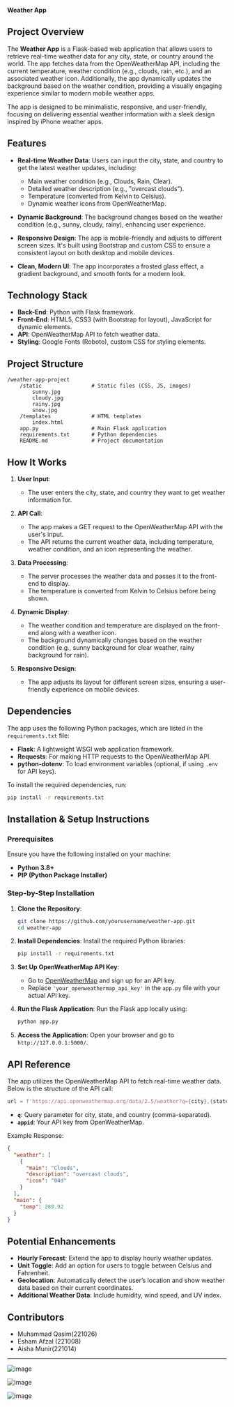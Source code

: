 
**Weather App**

## **Project Overview**

The **Weather App** is a Flask-based web application that allows users to retrieve real-time weather data for any city, state, or country around the world. The app fetches data from the OpenWeatherMap API, including the current temperature, weather condition (e.g., clouds, rain, etc.), and an associated weather icon. Additionally, the app dynamically updates the background based on the weather condition, providing a visually engaging experience similar to modern mobile weather apps.

The app is designed to be minimalistic, responsive, and user-friendly, focusing on delivering essential weather information with a sleek design inspired by iPhone weather apps.

## **Features**

- **Real-time Weather Data**: Users can input the city, state, and country to get the latest weather updates, including:
  - Main weather condition (e.g., Clouds, Rain, Clear).
  - Detailed weather description (e.g., "overcast clouds").
  - Temperature (converted from Kelvin to Celsius).
  - Dynamic weather icons from OpenWeatherMap.

- **Dynamic Background**: The background changes based on the weather condition (e.g., sunny, cloudy, rainy), enhancing user experience.

- **Responsive Design**: The app is mobile-friendly and adjusts to different screen sizes. It's built using Bootstrap and custom CSS to ensure a consistent layout on both desktop and mobile devices.

- **Clean, Modern UI**: The app incorporates a frosted glass effect, a gradient background, and smooth fonts for a modern look.

## **Technology Stack**

- **Back-End**: Python with Flask framework.
- **Front-End**: HTML5, CSS3 (with Bootstrap for layout), JavaScript for dynamic elements.
- **API**: OpenWeatherMap API to fetch weather data.
- **Styling**: Google Fonts (Roboto), custom CSS for styling elements.

## **Project Structure**

```
/weather-app-project
    /static                # Static files (CSS, JS, images)
        sunny.jpg
        cloudy.jpg
        rainy.jpg
        snow.jpg
    /templates             # HTML templates
        index.html
    app.py                 # Main Flask application
    requirements.txt       # Python dependencies
    README.md              # Project documentation
```

## **How It Works**

1. **User Input**: 
   - The user enters the city, state, and country they want to get weather information for.
   
2. **API Call**: 
   - The app makes a GET request to the OpenWeatherMap API with the user's input.
   - The API returns the current weather data, including temperature, weather condition, and an icon representing the weather.

3. **Data Processing**: 
   - The server processes the weather data and passes it to the front-end to display.
   - The temperature is converted from Kelvin to Celsius before being shown.

4. **Dynamic Display**: 
   - The weather condition and temperature are displayed on the front-end along with a weather icon.
   - The background dynamically changes based on the weather condition (e.g., sunny background for clear weather, rainy background for rain).

5. **Responsive Design**: 
   - The app adjusts its layout for different screen sizes, ensuring a user-friendly experience on mobile devices.

## **Dependencies**

The app uses the following Python packages, which are listed in the `requirements.txt` file:

- **Flask**: A lightweight WSGI web application framework.
- **Requests**: For making HTTP requests to the OpenWeatherMap API.
- **python-dotenv**: To load environment variables (optional, if using `.env` for API keys).

To install the required dependencies, run:
```bash
pip install -r requirements.txt
```

## **Installation & Setup Instructions**

### **Prerequisites**

Ensure you have the following installed on your machine:

- **Python 3.8+**
- **PIP (Python Package Installer)**

### **Step-by-Step Installation**

1. **Clone the Repository**:
   ```bash
   git clone https://github.com/yourusername/weather-app.git
   cd weather-app
   ```

2. **Install Dependencies**:
   Install the required Python libraries:
   ```bash
   pip install -r requirements.txt
   ```

3. **Set Up OpenWeatherMap API Key**:
   - Go to [OpenWeatherMap](https://home.openweathermap.org/users/sign_up) and sign up for an API key.
   - Replace `'your_openweathermap_api_key'` in the `app.py` file with your actual API key.

4. **Run the Flask Application**:
   Run the Flask app locally using:
   ```bash
   python app.py
   ```

5. **Access the Application**:
   Open your browser and go to `http://127.0.0.1:5000/`.

## **API Reference**

The app utilizes the OpenWeatherMap API to fetch real-time weather data. Below is the structure of the API call:

```python
url = f'https://api.openweathermap.org/data/2.5/weather?q={city},{state},{country}&appid={api_key}'
```

- **`q`**: Query parameter for city, state, and country (comma-separated).
- **`appid`**: Your API key from OpenWeatherMap.

Example Response:
```json
{
  "weather": [
    {
      "main": "Clouds",
      "description": "overcast clouds",
      "icon": "04d"
    }
  ],
  "main": {
    "temp": 289.92
  }
}
```

## **Potential Enhancements**

- **Hourly Forecast**: Extend the app to display hourly weather updates.
- **Unit Toggle**: Add an option for users to toggle between Celsius and Fahrenheit.
- **Geolocation**: Automatically detect the user’s location and show weather data based on their current coordinates.
- **Additional Weather Data**: Include humidity, wind speed, and UV index.

## **Contributors**

-  Muhammad Qasim(221026)
- Esham Afzal (221008)
- Aisha Munir(221014)

---

![image](https://github.com/user-attachments/assets/caf8740d-faea-4c11-aa1b-5916c8281cd1)

![image](https://github.com/user-attachments/assets/e6e3f337-58a4-475d-a27a-42ebabe062d0)

![image](https://github.com/user-attachments/assets/6b88d9db-2e01-4aed-8850-d6264e627682)





